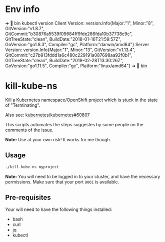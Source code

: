 # Env info 

➜ 🐳  bin kubectl version
Client Version: version.Info{Major:"1", Minor:"8", GitVersion:"v1.8.7", GitCommit:"b30876a5539f09684ff9fde266fda10b37738c9c", GitTreeState:"clean", BuildDate:"2018-01-16T21:59:57Z", GoVersion:"go1.8.3", Compiler:"gc", Platform:"darwin/amd64"}
Server Version: version.Info{Major:"1", Minor:"13", GitVersion:"v1.13.4", GitCommit:"c27b913fddd1a6c480c229191a087698aa92f0b1", GitTreeState:"clean", BuildDate:"2019-02-28T13:30:26Z", GoVersion:"go1.11.5", Compiler:"gc", Platform:"linux/amd64"}
➜ 🐳  bin

# kill-kube-ns

Kill a Kubernetes namespace/OpenShift project which is stuck in the state of "Terminating".

Also see: [kubernetes/kubernetes#60807](https://github.com/kubernetes/kubernetes/issues/60807)

This scripts automates the steps suggestes by some people on the comments of the issue.

**Note:** Use at your own risk! It works for me though.

## Usage

~~~sh
./kill-kube-ns myproject
~~~

**Note:** You will need to be logged in to your cluster, and have the necessary permissions. Make sure that your port `8001` is available.

## Pre-requisites

Your will need to have the following things installed:

* bash
* curl
* jq
* kubectl
